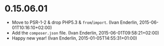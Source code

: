 # 0.15.06.01

  * Move to PSR-1-2 & drop PHP5.3 & `from`/`import`. (Ivan Enderlin, 2015-06-01T10:16:10+02:00)
  * Add the `composer.json` file. (Ivan Enderlin, 2015-06-01T09:58:21+02:00)
  * Happy new year! (Ivan Enderlin, 2015-01-05T14:55:31+01:00)

